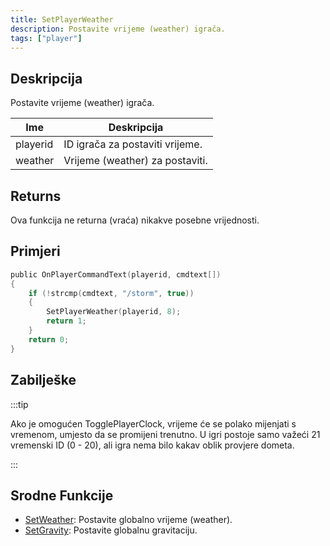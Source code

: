 ```yaml
---
title: SetPlayerWeather
description: Postavite vrijeme (weather) igrača.
tags: ["player"]
---
```


## Deskripcija

Postavite vrijeme (weather) igrača.

| Ime      | Deskripcija                     |
| -------- | ------------------------------- |
| playerid | ID igrača za postaviti vrijeme. |
| weather  | Vrijeme (weather) za postaviti. |

## Returns

Ova funkcija ne returna (vraća) nikakve posebne vrijednosti.

## Primjeri

```c
public OnPlayerCommandText(playerid, cmdtext[])
{
    if (!strcmp(cmdtext, "/storm", true))
    {
        SetPlayerWeather(playerid, 8);
        return 1;
    }
    return 0;
}
```

## Zabilješke

:::tip

Ako je omogućen TogglePlayerClock, vrijeme će se polako mijenjati s vremenom, umjesto da se promijeni trenutno. U igri postoje samo važeći 21 vremenski ID (0 - 20), ali igra nema bilo kakav oblik provjere dometa.

:::

## Srodne Funkcije

- [SetWeather](SetWeather): Postavite globalno vrijeme (weather).
- [SetGravity](SetGravity): Postavite globalnu gravitaciju.
